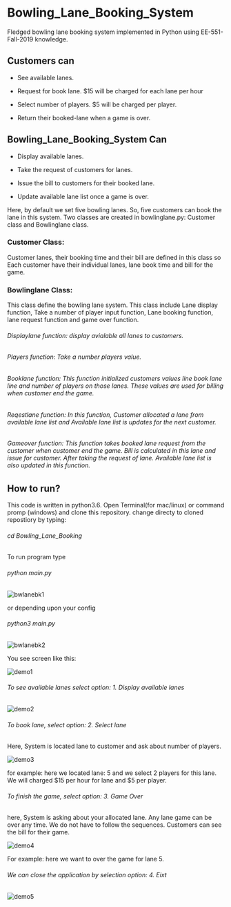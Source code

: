 # Bowling_Lane_Booking_System 

Fledged bowling lane booking system implemented in Python using EE-551-Fall-2019 knowledge.  

 

## Customers can 

 

* See available lanes. 

* Request for book lane. $15 will be charged for each lane per hour  

* Select number of players. $5 will be charged per player. 

* Return their booked-lane when a game is over. 

  

## Bowling_Lane_Booking_System Can  

 

* Display available lanes.  

* Take the request of customers for lanes. 

* Issue the bill to customers for their booked lane. 

* Update available lane list once a game is over. 

  

Here, by default we set five bowling lanes. So, five customers can book the lane in this system. Two classes are created in bowlinglane.py: Customer class and Bowlinglane class. 

### Customer Class: 

Customer lanes, their booking time and their bill are defined in this class so Each customer have their individual lanes, lane book time and bill for the game. 

 

### Bowlinglane Class: 

This class define the bowling lane system. This class include Lane display function, Take a number of player input function, Lane booking function, lane request function and game over function. 

###### Displaylane function: display avialable all lanes to customers. 

###### Players function: Take a number players value. 

###### Booklane function: This function initialized customers values line book lane line and number of players on those lanes. These values are used for billing when customer end the game. 

###### Reqestlane function: In this function, Customer allocated a lane from available lane    list and Available lane list is updates for the next customer. 

###### Gameover function: This function takes booked lane request from the customer when customer end the game. Bill is calculated in this lane and issue for customer. After taking the request of lane. Available lane list is also updated in this function. 

## How to run? 

This code is written in python3.6.
Open Terminal(for mac/linux) or command promp (windows) and clone this repository.
change directy to cloned repostiory by typing: 
###### cd Bowling_Lane_Booking

To run program type

###### python main.py


![bwlanebk1](https://user-images.githubusercontent.com/54687903/69931214-6dea2c00-1494-11ea-8360-e90dfa675183.png)


or depending upon your config 

###### python3 main.py 

![bwlanebk2](https://user-images.githubusercontent.com/54687903/69930466-945a9800-1491-11ea-9267-e68482e2ba0d.PNG)

You see screen like this:


![demo1](https://user-images.githubusercontent.com/54687903/69930535-ccfa7180-1491-11ea-9b36-b9df0737fcf2.PNG)


###### To see available lanes select option: 1. Display available lanes


![demo2](https://user-images.githubusercontent.com/54687903/69930570-ec919a00-1491-11ea-8420-a3e829dd0d81.PNG)


###### To book lane, select option: 2. Select lane
Here, System is located lane to customer and ask about number of players.

![demo3](https://user-images.githubusercontent.com/54687903/69930649-4e520400-1492-11ea-897d-4f7891ef9063.PNG)

for example: here we located lane: 5 and we select 2 players for this lane. We will charged $15 per hour for lane and $5 per player.

###### To finish the game, select option: 3. Game Over
here, System is asking about your allocated lane. Any lane game can be over any time. We do not have to follow the sequences. Customers can see the bill for their game.

![demo4](https://user-images.githubusercontent.com/54687903/69930786-c6b8c500-1492-11ea-839e-8d6a7e232e1c.PNG)

For example: here we want to over the game for lane 5.

###### We can close the application by selection option: 4. Eixt


![demo5](https://user-images.githubusercontent.com/54687903/69931147-2499dc80-1494-11ea-9913-0b973cf25a49.PNG)
